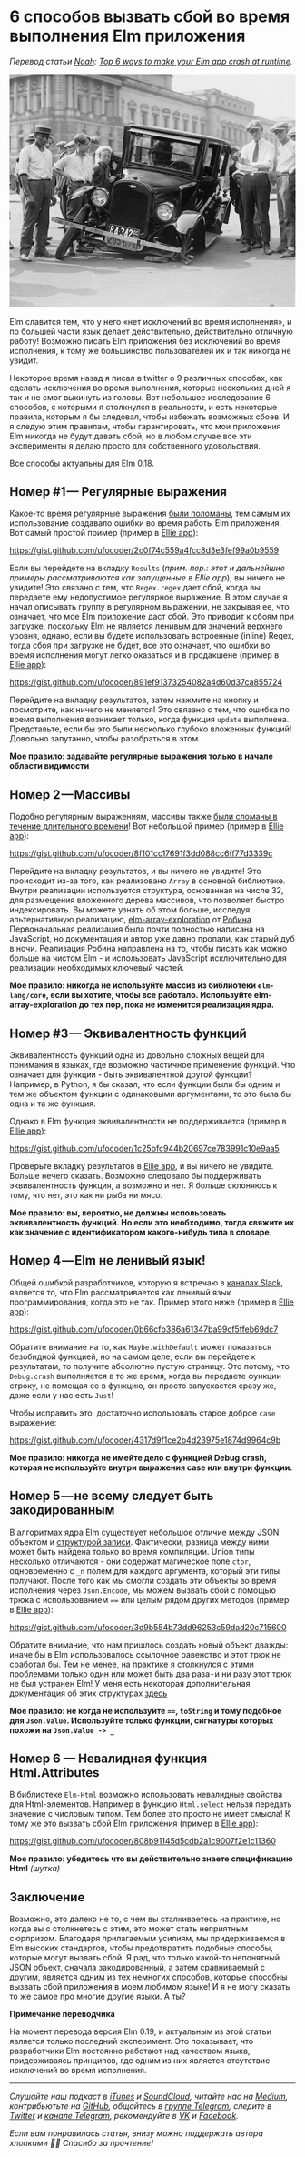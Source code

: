 # 6 способов вызвать сбой во время выполнения Elm приложения

*Перевод статьи [Noah](https://medium.com/@eeue56): [Top 6 ways to make your Elm app crash at runtime](https://medium.com/@eeue56/top-6-ways-to-make-your-elm-app-crash-at-runtime-562b2fa92d70).*

![](./background.jpg)

Elm славится тем, что у него «нет исключений во время исполнения», и по большей части язык делает действительно, действительно отличную работу! Возможно писать Elm приложения без исключений во время исполнения, к тому же большинство пользователей их и так никогда не увидит.

Некоторое время назад я писал в twitter о 9 различных способах, как сделать исключения во время выполнения, которые нескольких дней я так и не смог выкинуть из головы. Вот небольшое исследование 6 способов, с которыми я столкнулся в реальности, и есть некоторые правила, которым я бы следовал, чтобы избежать возможных сбоев. И я следую этим правилам, чтобы гарантировать, что мои приложения Elm никогда не будут давать сбой, но в любом случае все эти эксперименты я делаю просто для собственного удовольствия.

Все способы актуальны для Elm 0.18.

## Номер #1 — Регулярные выражения

Какое-то время регулярные выражения [были поломаны](https://github.com/elm-lang/core/pull/380), тем самым их использование создавало ошибки во время работы Elm приложения. Вот самый простой пример (пример в [Ellie app]([https://ellie-app.com/jHkMvDvBVra1])):

https://gist.github.com/ufocoder/2c0f74c559a4fcc8d3e3fef99a0b9559

Если вы перейдете на вкладку `Results` (*прим. пер.: этот и дальнейшие примеры рассматриваются как запущенные в Ellie app*), вы ничего не увидите! Это связано с тем, что `Regex.regex` дает сбой, когда вы передаете ему недопустимое регулярное выражение.
В этом случае я начал описывать группу в регулярном выражении, не закрывая ее, что означает, что мое Elm приложение даст сбой. Это приводит к сбоям при загрузке, поскольку Elm не является ленивым для значений верхнего уровня, однако, если вы будете использовать встроенные (inline) Regex, тогда сбоя при загрузке не будет, все это означает, что ошибки во время исполнения могут легко оказаться и в продакшене (пример в [Ellie app]([https://ellie-app.com/jQwgM25zMNa1])):

https://gist.github.com/ufocoder/891ef91373254082a4d60d37ca855724

Перейдите на вкладку результатов, затем нажмите на кнопку и посмотрите, как ничего не меняется! Это связано с тем, что ошибка по время выполнения возникает только, когда функция `update` выполнена. Представьте, если бы это были несколько  глубоко вложенных функций! Довольно запутанно, чтобы разобраться в этом.

**Мое правило: задавайте регулярные выражения только в начале области видимости**

## Номер 2 — Массивы

Подобно регулярным выражениям, массивы также [были сломаны в течение длительного времени](https://github.com/elm-lang/core/pull/399)! Вот небольшой пример (пример в [Ellie app]([https://ellie-app.com/k3cdbpfYnha1])):

https://gist.github.com/ufocoder/8f101cc17691f3dd088cc6ff77d3339c

Перейдите на вкладку результатов, и вы ничего не увидите! Это происходит из-за того, как реализовано `Array` в основной библиотеке. Внутри реализации используется структура, основанная на числе 32, для размещения вложенного дерева массивов, что позволяет быстро индексировать. Вы можете узнать об этом больше, исследуя альтернативную реализацию, [elm-array-exploration](http://package.elm-lang.org/packages/Skinney/elm-array-exploration/latest) от [Робина](https://twitter.com/robheghan). Первоначальная реализация была почти полностью написана на JavaScript, но документация и автор уже давно пропали, как старый дуб в ночи. Реализация Робина направлена на то, чтобы писать как можно больше на чистом Elm - и использовать JavaScript исключительно для реализации необходимых ключевый частей.

**Мое правило: никогда не используйте массив из библиотеки `elm-lang/core`, если вы хотите, чтобы все работало. Используйте elm-array-exploration до тех пор, пока не изменится реализация ядра.**

## Номер #3 — Эквивалентность функций

Эквивалентность функций одна из довольно сложных вещей для понимания в языках, где возможно частичное применение функций. Что означает для функции - быть эквивалентной другой функции? Например, в Python, я бы сказал, что если функции были бы одним и тем же объектом функции с одинаковыми аргументами, то это была бы одна и та же функция.

Однако в Elm функция эквивалентности не поддерживается (пример в [Ellie app]([https://ellie-app.com/k3cd5Hmgmna1])):

https://gist.github.com/ufocoder/1c25bfc944b20697ce783991c10e9aa5

Проверьте вкладку результатов в [Ellie app]([https://ellie-app.com/k3cd5Hmgmna1]), и вы ничего не увидите. Больше нечего сказать. Возможно следовало бы поддерживать эквивалентность функция, а возможно и нет. Я больше склоняюсь к тому, что нет, это как ни рыба ни мясо.

**Мое правило: вы, вероятно, не должны использовать эквивалентность функций. Но если это необходимо, тогда свяжите их как значение с идентификатором какого-нибудь типа в словаре.**

## Номер 4 — Elm не ленивый язык!

Общей ошибкой разработчиков, которую я встречаю в [каналах Slack](https://elmlang.slack.com), является то, что Elm рассматривается как ленивый язык программирования, когда это не так. Пример этого ниже (пример в [Ellie app]([https://ellie-app.com/k3ccYqkwnMa1])):

https://gist.github.com/ufocoder/0b66cfb386a61347ba99cf5ffeb69dc7

Обратите внимание на то, как `Maybe.withDefault` может показаться безобидной функцией, но на самом деле, если вы перейдете к результатам, то получите абсолютно пустую страницу. Это потому, что `Debug.crash` выполняется в то же  время, когда вы передаете функции строку, не помещая ее  в функцию, он просто запускается сразу же, даже если у нас есть `Just`!

Чтобы исправить это, достаточно использовать старое доброе `case` выражение:

https://gist.github.com/ufocoder/4317d9f1ce2b4d23975e1874d9964c9b

**Мое правило: никогда не имейте дело с функцией Debug.crash, которая не используйте внутри выражения case или внутри функции.**

## Номер 5 — не всему следует быть закодированным

В алгоритмах ядра Elm существует небольшое отличие между JSON объектом и [структурой записи](https://elm-lang.org/docs/records). Фактически, разница между ними может быть найдена только во время компиляции. Union типы несколько отличаются - они содержат магическое поле `ctor`, одновременно с `_n` полем для каждого аргумента, который эти типы получают. После того как мы смогли создать эти объекты во время исполнения через `Json.Encode`, мы можем вызвать сбой с помощью трюка с использованием `==` или целым рядом других методов (пример в [Ellie app]([https://ellie-app.com/k3cd5rfy9Ca1)):


https://gist.github.com/ufocoder/3d9b554b73dd96253c59dad20c715600

Обратите внимание, что нам пришлось создать новый объект дважды: иначе бы  в Elm использовалось ссылочное равенство и этот трюк не сработал бы. Тем не менее, на практике я столкнулся с этими проблемами только один или может быть два раза - и ни разу этот трюк не был устранен Elm! У меня есть некоторая дополнительная документация об этих структурах [здесь](https://github.com/eeue56/elm-ffi/tree/master/docs)

**Мое правило: не когда не используйте `==`, `toString` и тому подобное для `Json.Value`. Используйте только функции,  сигнатуры которых похожи на `Json.Value -> _`**

## Номер 6 — Невалидная функция Html.Attributes

В библиотеке `Elm-Html` возможно использовать невалидные свойства для Html-элементов.
Например в функцию `Html.select` нельзя передать значение с числовым типом. Тем более это просто не имеет смысла! К тому же это вызвать сбой Elm приложения  (пример в [Ellie app]([https://ellie-app.com/k3ccYyC2nca1])):

https://gist.github.com/ufocoder/808b91145d5cdb2a1c9007f2e1c11360

**Мое правило: убедитесь что вы действительно знаете спецификацию Html** *(шутка)*

## Заключение

Возможно, это далеко не то, с чем вы сталкиваетесь на практике, но когда вы с столкнетесь с этим, это может стать неприятным сюрпризом. Благодаря прилагаемым усилиям, мы придерживаемся в Elm высоких стандартов, чтобы предотвратить подобные способы, которые могут вызвать сбой. Я рад, что только какой-то непонятный JSON объект, сначала закодированный, а затем сравниваемый с другим, является одним из тех немногих способов, которые способны вызвать сбой приложения в моем любимом языке! И я не могу сказать то же самое про многие другие языки. А ты?

**Примечание переводчика**

На момент перевода версия Elm 0.19, и актуальным из этой статьи является только последний эксперимент. Это показывает, что разработчики Elm постоянно работают над качеством языка, придерживаясь принципов, где одним из них является отсутствие исключений во время исполнения.

- - - -

*Слушайте наш подкаст в [iTunes](https://itunes.apple.com/ru/podcast/девшахта/id1226773343) и [SoundCloud](https://soundcloud.com/devschacht), читайте нас на [Medium](https://medium.com/devschacht), контрибьютьте на [GitHub](https://github.com/devSchacht), общайтесь в [группе Telegram](https://t.me/devSchacht), следите в [Twitter](https://twitter.com/DevSchacht) и [канале Telegram](https://t.me/devSchachtChannel), рекомендуйте в [VK](https://vk.com/devschacht) и [Facebook](https://www.facebook.com/devSchacht).*

*Если вам понравилась статья, внизу можно поддержать автора хлопками 👏🏻 Спасибо за прочтение!*
